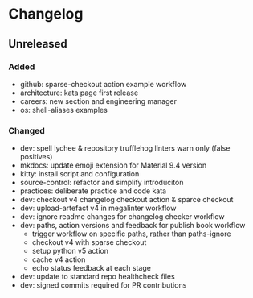 # Changelog

## Unreleased

### Added

- github: sparse-checkout action example workflow
- architecture: kata page first release
- careers: new section and engineering manager
- os: shell-aliases examples

### Changed

- dev: spell lychee & repository trufflehog linters warn only (false positives)
- mkdocs: update emoji extension for Material 9.4 version
- kitty: install script and configuration
- source-control: refactor and simplify introduciton
- practices: deliberate practice and code kata
- dev: checkout v4 changelog checkout action & sparce checkout
- dev: upload-artefact v4 in megalinter workflow
- dev: ignore readme changes for changelog checker workflow
- dev: paths, action versions and feedback for publish book workflow
  - trigger workflow on specific paths, rather than paths-ignore
  - checkout v4 with sparse checkout
  - setup python v5 action
  - cache v4 action
  - echo status feedback at each stage
- dev: update to standard repo healthcheck files
- dev: signed commits required for PR contributions
